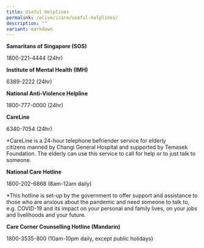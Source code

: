 ```yaml
---
title: Useful Helplines
permalink: /olive/icare/useful-helplines/
description: ""
variant: markdown
---
```

**Samaritans of Singapore (SOS)**   

1800-221-4444 (24hr)

**Institute of Mental Health (IMH)** 

6389-2222 (24hr)



**National Anti-Violence Helpline**

1800-777-0000 (24hr)

**CareLine**

6340-7054 (24hr)

\*CareLine is a 24-hour telephone befriender service for elderly citizens manned by Changi General Hospital and supported by Temasek Foundation. The elderly can use this service to call for help or to just talk to someone.  

**National Care Hotline**   

1800-202-6868 (8am-12am daily)

\*This hotline is set-up by the government to offer support and assistance to those who are anxious about the pandemic and need someone to talk to, e.g. COVID-19 and its impact on your personal and family lives, on your jobs and livelihoods and your future.  

**Care Corner Counselling Hotline (Mandarin)**   

1800-3535-800 (10am-10pm daily, except public holidays)